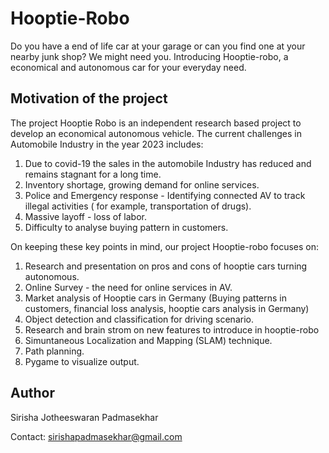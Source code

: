 # Hooptie-Robo

Do you have a end of life car at your garage or can you find one at your nearby junk shop? We might need you. 
Introducing Hooptie-robo, a economical and autonomous car for your everyday need. 


## Motivation of the project 

The project Hooptie Robo is an independent research based project to develop an economical autonomous vehicle. 
The current challenges in Automobile Industry in the year 2023 includes:

1. Due to covid-19 the sales in the automobile Industry has reduced and remains stagnant for a long time. 
2. Inventory shortage, growing demand for online services. 
3. Police and Emergency response - Identifying connected AV to track illegal activities ( for example, transportation of drugs).
4. Massive layoff - loss of labor. 
5. Difficulty to analyse buying pattern in customers. 

On keeping these key points in mind, our project Hooptie-robo focuses on:

1. Research and presentation on pros and cons of hooptie cars turning autonomous. 
2. Online Survey - the need for online services in AV.
3. Market analysis of Hooptie cars in Germany (Buying patterns in customers, financial loss analysis, hooptie cars analysis in Germany)
4. Object detection and classification for driving scenario. 
5. Research and brain strom on new features to introduce in hooptie-robo
6. Simuntaneous Localization and Mapping (SLAM) technique. 
7. Path planning. 
8. Pygame to visualize output. 
 

## Author 

Sirisha Jotheeswaran Padmasekhar 

Contact: sirishapadmasekhar@gmail.com
